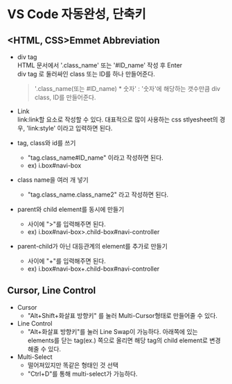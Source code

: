 # VS Code 자동완성, 단축키

## <HTML, CSS>Emmet Abbreviation
- div tag   
    HTML 문서에서 '.class_name' 또는 '#ID_name' 작성 후 Enter     
    div tag 로 둘러싸인 class 또는 ID를 하나 만들어준다.

    >'.class_name(또는 #ID_name) * 숫자' : '숫자'에 해당하는 갯수만큼 div class, ID를 만들어준다.

- Link   
    link:link할 요소로 작성할 수 있다.
    대표적으로 많이 사용하는 css stlyesheet의 경우, 'link:style' 이라고 입력하면 된다.

- tag, class와 id를 쓰기
    - "tag.class_name#ID_name" 이라고 작성하면 된다.
    - ex) i.box#navi-box
- class name을 여러 개 넣기
    - "tag.class_name.class_name2" 라고 작성하면 된다.

- parent와 child element를 동시에 만들기
    - 사이에 ">"를 입력해주면 된다.
    - ex) i.box#navi-box>.child-box#navi-controller

- parent-child가 아닌 대등관계의 element를 추가로 만들기
    - 사이에 "+"를 입력해주면 된다.
    - ex) i.box#navi-box+.child-box#navi-controller
## Cursor, Line Control
- Cursor
    - "Alt+Shift+화살표 방향키" 를 눌러 Multi-Cursor형태로 만들어줄 수 있다.
- Line Control
    - "Alt+화살표 방향키"를 눌러 Line Swap이 가능하다. 아래쪽에 있는 elements를 닫는 tag(ex.</div>) 쪽으로 올리면 해당 tag의 child element로 변경해줄 수 있다.
- Multi-Select
    - 떨어져있지만 똑같은 형태인 것 선택
    - "Ctrl+D"를 통해 multi-select가 가능하다.